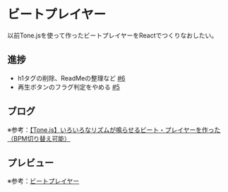 # ビートプレイヤー

以前Tone.jsを使って作ったビートプレイヤーをReactでつくりなおしたい。

## 進捗

- h1タグの削除、ReadMeの整理など [#6](https://github.com/ryo-i/beat-player/issues/6)
- 再生ボタンのフラグ判定をやめる [#5](https://github.com/ryo-i/beat-player/issues/5)

## ブログ

※参考：[【Tone.js】いろいろなリズムが鳴らせるビート・プレイヤーを作った（BPM切り替え可能）](https://www.i-ryo.com/entry/2020/06/20/055657)

## プレビュー

※参考：[ビートプレイヤー](https://beat-player.vercel.app/)
